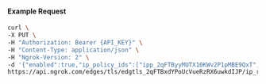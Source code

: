 <!-- Code generated for API Clients. DO NOT EDIT. -->

#### Example Request

```bash
curl \
-X PUT \
-H "Authorization: Bearer {API_KEY}" \
-H "Content-Type: application/json" \
-H "Ngrok-Version: 2" \
-d '{"enabled":true,"ip_policy_ids":["ipp_2qFTByyMUTX10KWv2P1pMBE9QxT","ipp_2qFTC1fhMB3bAAadTNSOk5jQLUJ"]}' \
https://api.ngrok.com/edges/tls/edgtls_2qFTBxdYPoUcVueRzRX6uwkdIJP/ip_restriction
```
